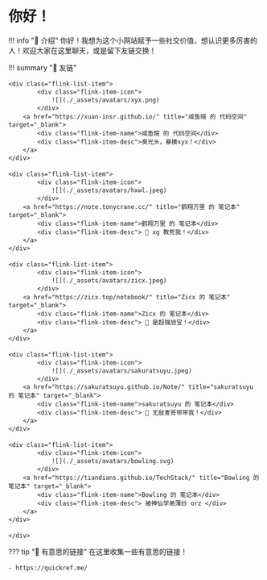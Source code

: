 # 你好！

!!! info "📜 介绍"
    你好！我想为这个小网站赋予一些社交价值，想认识更多厉害的人！欢迎大家在这里聊天，或是留下友链交换！
    

!!! summary "🔗 友链"
    <div class="flink-list">

    <div class="flink-list-item">
            <div class="flink-item-icon">
                ![](./_assets/avatars/xyx.png)
            </div>
        <a href="https://xuan-insr.github.io/" title="咸鱼暄 的 代码空间" target="_blank">
            <div class="flink-item-name">咸鱼暄 的 代码空间</div>
            <div class="flink-item-desc">臭光头，暴揍xyx！</div>
        </a>
    </div>

    <div class="flink-list-item">
            <div class="flink-item-icon">
                ![](./_assets/avatars/hxwl.jpeg)
            </div>
        <a href="https://note.tonycrane.cc/" title="鹤翔万里 的 笔记本" target="_blank">
            <div class="flink-item-name">鹤翔万里 的 笔记本</div>
            <div class="flink-item-desc"> 🤤 xg 教死我！</div>
        </a>
    </div>

    <div class="flink-list-item">
            <div class="flink-item-icon">
                ![](./_assets/avatars/zicx.jpeg)
            </div>
        <a href="https://zicx.top/notebook/" title="Zicx 的 笔记本" target="_blank">
            <div class="flink-item-name">Zicx 的 笔记本</div>
            <div class="flink-item-desc"> 🤤 是超强旭宝！</div>
        </a>
    </div>

    <div class="flink-list-item">
            <div class="flink-item-icon">
                ![](./_assets/avatars/sakuratsuyu.jpeg)
            </div>
        <a href="https://sakuratsuyu.github.io/Note/" title="sakuratsuyu 的 笔记本" target="_blank">
            <div class="flink-item-name">sakuratsuyu 的 笔记本</div>
            <div class="flink-item-desc"> 🤤 无敌麦哥带带我！</div>
        </a>
    </div>

    <div class="flink-list-item">
            <div class="flink-item-icon">
                ![](./_assets/avatars/bowling.svg)
            </div>
        <a href="https://tiandians.github.io/TechStack/" title="Bowling 的 笔记本" target="_blank">
            <div class="flink-item-name">Bowling 的 笔记本</div>
            <div class="flink-item-desc"> 被神仙学弟薄纱 orz </div>
        </a>
    </div>

    </div>

??? tip "🔗 有意思的链接" 
    在这里收集一些有意思的链接！

    - https://quickref.me/